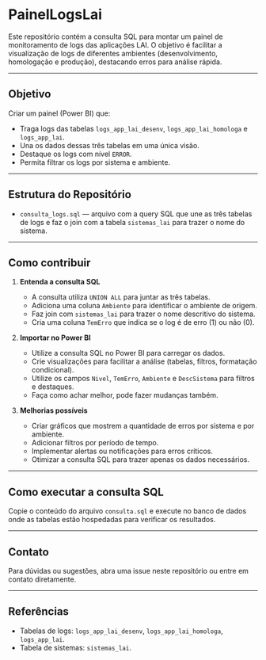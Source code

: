 # PainelLogsLai

Este repositório contém a consulta SQL para montar um painel de monitoramento de logs das aplicações LAI. O objetivo é facilitar a visualização de logs de diferentes ambientes (desenvolvimento, homologação e produção), destacando erros para análise rápida.

---

## Objetivo

Criar um painel (Power BI) que:

- Traga logs das tabelas `logs_app_lai_desenv`, `logs_app_lai_homologa` e `logs_app_lai`.
- Una os dados dessas três tabelas em uma única visão.
- Destaque os logs com nível `ERROR`.
- Permita filtrar os logs por sistema e ambiente.

---

## Estrutura do Repositório

- `consulta_logs.sql` — arquivo com a query SQL que une as três tabelas de logs e faz o join com a tabela `sistemas_lai` para trazer o nome do sistema.

---

## Como contribuir

1. **Entenda a consulta SQL**

   - A consulta utiliza `UNION ALL` para juntar as três tabelas.
   - Adiciona uma coluna `Ambiente` para identificar o ambiente de origem.
   - Faz join com `sistemas_lai` para trazer o nome descritivo do sistema.
   - Cria uma coluna `TemErro` que indica se o log é de erro (1) ou não (0).

2. **Importar no Power BI**

   - Utilize a consulta SQL no Power BI para carregar os dados.
   - Crie visualizações para facilitar a análise (tabelas, filtros, formatação condicional).
   - Utilize os campos `Nivel`, `TemErro`, `Ambiente` e `DescSistema` para filtros e destaques.
   - Faça como achar melhor, pode fazer mudanças também.

3. **Melhorias possíveis**

   - Criar gráficos que mostrem a quantidade de erros por sistema e por ambiente.
   - Adicionar filtros por período de tempo.
   - Implementar alertas ou notificações para erros críticos.
   - Otimizar a consulta SQL para trazer apenas os dados necessários.

---

## Como executar a consulta SQL

Copie o conteúdo do arquivo `consulta.sql` e execute no banco de dados onde as tabelas estão hospedadas para verificar os resultados.

---

## Contato

Para dúvidas ou sugestões, abra uma issue neste repositório ou entre em contato diretamente.

---

## Referências

- Tabelas de logs: `logs_app_lai_desenv`, `logs_app_lai_homologa`, `logs_app_lai`.
- Tabela de sistemas: `sistemas_lai`.
